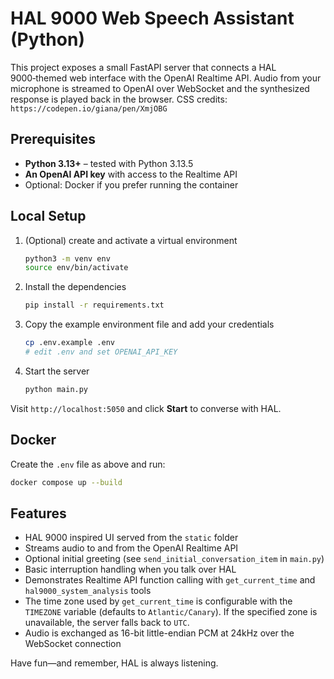 # HAL 9000 Web Speech Assistant (Python)

This project exposes a small FastAPI server that connects a HAL 9000‑themed web interface with the OpenAI Realtime API.
Audio from your microphone is streamed to OpenAI over WebSocket and the synthesized response is played back in the browser.
CSS credits: `https://codepen.io/giana/pen/XmjOBG`

## Prerequisites

- **Python 3.13+** – tested with Python 3.13.5
- **An OpenAI API key** with access to the Realtime API
- Optional: Docker if you prefer running the container

## Local Setup

1. (Optional) create and activate a virtual environment
   ```bash
   python3 -m venv env
   source env/bin/activate
   ```
2. Install the dependencies
   ```bash
   pip install -r requirements.txt
   ```
3. Copy the example environment file and add your credentials
   ```bash
   cp .env.example .env
   # edit .env and set OPENAI_API_KEY
   ```
4. Start the server
   ```bash
   python main.py
   ```

Visit `http://localhost:5050` and click **Start** to converse with HAL.

## Docker

Create the `.env` file as above and run:
```bash
docker compose up --build
```

## Features

- HAL 9000 inspired UI served from the `static` folder
- Streams audio to and from the OpenAI Realtime API
- Optional initial greeting (see `send_initial_conversation_item` in `main.py`)
- Basic interruption handling when you talk over HAL
- Demonstrates Realtime API function calling with `get_current_time`
  and `hal9000_system_analysis` tools
- The time zone used by `get_current_time` is configurable with the
  `TIMEZONE` variable (defaults to `Atlantic/Canary`). If the specified zone is
  unavailable, the server falls back to `UTC`.
- Audio is exchanged as 16-bit little-endian PCM at 24kHz over the WebSocket
  connection

Have fun—and remember, HAL is always listening.
